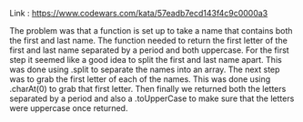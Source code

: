 Link : https://www.codewars.com/kata/57eadb7ecd143f4c9c0000a3

The problem was that a function is set up to take a name that contains both the first and last name. The function needed to return the first letter of the first and last name separated by a period and both uppercase. For the first step it seemed like a good idea to split the first and last name apart. This was done using .split to separate the names into an array. The next step was to grab the first letter of each of the names. This was done using .charAt(0) to grab that first letter. Then finally we returned both the letters separated by a period and also a .toUpperCase to make sure that the letters were uppercase once returned.